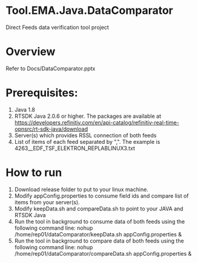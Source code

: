 # Tool.EMA.Java.DataComparator
Direct Feeds data verification tool project

# Overview
Refer to Docs/DataComparator.pptx

# Prerequisites:
1. Java 1.8
2. RTSDK Java 2.0.6 or higher. The packages are available at https://developers.refinitiv.com/en/api-catalog/refinitiv-real-time-opnsrc/rt-sdk-java/download
3. Server(s) which provides RSSL connection of both feeds
4. List of items of each feed separated by ",". The example is 4263__EDF_TSF_ELEKTRON_REPLABLINUX3.txt


# How to run
1. Download release folder to put to your linux machine.
2. Modify appConfig.properties to consume field ids and compare list of items from your server(s).
3. Modify keepData.sh and compareData.sh to point to your JAVA and RTSDK Java
4. Run the tool in background to consume data of both feeds using the following command line:
    nohup /home/rep01/dataComparator/keepData.sh appConfig.properties &
5. Run the tool in background to compare data of both feeds using the following command line:
    nohup /home/rep01/dataComparator/compareData.sh appConfig.properties &
